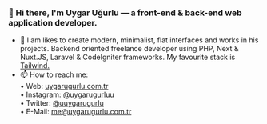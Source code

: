 ### 👋 Hi there, I'm Uygar Uğurlu — a front-end & back-end web application developer. ###
- 👀 I am likes to create modern, minimalist, flat interfaces and works in his projects. Backend oriented freelance developer using PHP, Next & Nuxt.JS, Laravel & CodeIgniter frameworks. My favourite stack is <a href="https://tailwindcss.com/" target="_blank">Tailwind.</a></br>
- 📫 How to reach me:</br>
• Web: <a href="https://uygarugurlu.com.tr" target="_blank">uygarugurlu.com.tr</a></br>
• Instagram: <a href="https://instagram.com/uygarugurluu" target="_blank">@uygarugurluu</a></br>
• Twitter: <a href="https://twitter.com/uuygarugurlu" target="_blank">@uuygarugurlu</a></br>
• E-Mail: <a href="mailto:me@uygarugurlu.com.tr" target="_blank">me@uygarugurlu.com.tr</a></br>
